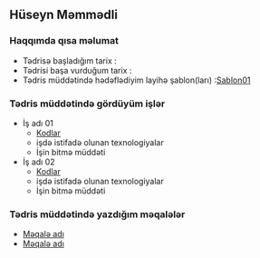 ## Hüseyn Məmmədli

### Haqqımda qısa məlumat
- Tədrisə başladığım tarix :
- Tədrisi başa vurduğum tarix : 
- Tədris müddətində hədəflədiyim layihə şablon(ları) :[Sablon01](https://friend-v2.netlify.app/friend/)

###  Tədris müddətində gördüyüm işlər
- İş adı 01
    - [Kodlar]()
    - işdə istifadə olunan texnologiyalar 
    - İşin bitmə müddəti
- İş adı 02
    - [Kodlar]()
    - işdə istifadə olunan texnologiyalar 
    - İşin bitmə müddəti

### Tədris müddətində yazdığım məqalələr
- [Məqalə adı]()
- [Məqalə adı]()
